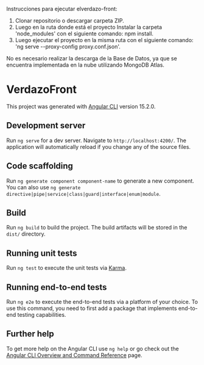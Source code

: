 Instrucciones para ejecutar elverdazo-front:
1. Clonar repositorio o descargar carpeta ZIP.
2. Luego en la ruta donde está el proyecto Instalar la carpeta 'node_modules' con el siguiente comando: npm install.
3. Luego ejecutar el proyecto en la misma ruta con el siguiente comando: 'ng serve --proxy-config proxy.conf.json'.

No es necesario realizar la descarga de la Base de Datos, ya que se encuentra implementada en la nube utilizando MongoDB Atlas.



# VerdazoFront

This project was generated with [Angular CLI](https://github.com/angular/angular-cli) version 15.2.0.

## Development server

Run `ng serve` for a dev server. Navigate to `http://localhost:4200/`. The application will automatically reload if you change any of the source files.

## Code scaffolding

Run `ng generate component component-name` to generate a new component. You can also use `ng generate directive|pipe|service|class|guard|interface|enum|module`.

## Build

Run `ng build` to build the project. The build artifacts will be stored in the `dist/` directory.

## Running unit tests

Run `ng test` to execute the unit tests via [Karma](https://karma-runner.github.io).

## Running end-to-end tests

Run `ng e2e` to execute the end-to-end tests via a platform of your choice. To use this command, you need to first add a package that implements end-to-end testing capabilities.

## Further help

To get more help on the Angular CLI use `ng help` or go check out the [Angular CLI Overview and Command Reference](https://angular.io/cli) page.
